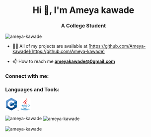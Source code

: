 <h1 align="center">Hi 👋, I'm Ameya kawade</h1>
<h3 align="center">A College Student</h3>

<p align="left"> <img src="https://komarev.com/ghpvc/?username=ameya-kawade&label=Profile%20views&color=0e75b6&style=flat" alt="ameya-kawade" /> </p>

- 👨‍💻 All of my projects are available at [https://github.com/Ameya-kawade](https://github.com/Ameya-kawade)

- 📫 How to reach me **ameyakawade@0gmail.com**

<h3 align="left">Connect with me:</h3>
<p align="left">
</p>

<h3 align="left">Languages and Tools:</h3>
<p align="left"> <a href="https://www.w3schools.com/cpp/" target="_blank" rel="noreferrer"> <img src="https://raw.githubusercontent.com/devicons/devicon/master/icons/cplusplus/cplusplus-original.svg" alt="cplusplus" width="40" height="40"/> </a> <a href="https://www.java.com" target="_blank" rel="noreferrer"> <img src="https://raw.githubusercontent.com/devicons/devicon/master/icons/java/java-original.svg" alt="java" width="40" height="40"/> </a> </p>

<p><img align="left" src="https://github-readme-stats.vercel.app/api/top-langs?username=ameya-kawade&show_icons=true&locale=en&layout=compact" alt="ameya-kawade" /></p>

<p>&nbsp;<img align="center" src="https://github-readme-stats.vercel.app/api?username=ameya-kawade&show_icons=true&locale=en" alt="ameya-kawade" /></p>

<p><img align="center" src="https://github-readme-streak-stats.herokuapp.com/?user=ameya-kawade&" alt="ameya-kawade" /></p>

